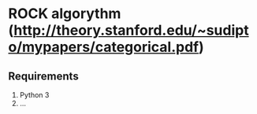 # ROCK algorythm (http://theory.stanford.edu/~sudipto/mypapers/categorical.pdf)

## Requirements 
1. Python 3
2. ...
